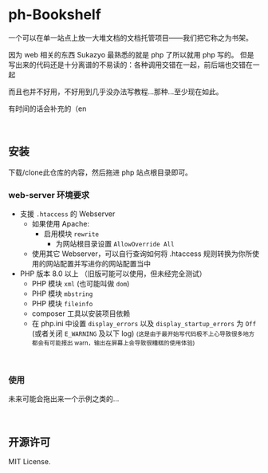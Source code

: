 # ph-Bookshelf

一个可以在单一站点上放一大堆文档的文档托管项目——我们把它称之为书架。

因为 web 相关的东西 Sukazyo 最熟悉的就是 php 了所以就用 php 写的。
但是写出来的代码还是十分离谱的不易读的：各种调用交错在一起，前后端也交错在一起

而且也并不好用，不好用到几乎没办法写教程...那种...至少现在如此。

有时间的话会补充的（en

<br/>

## 安装

下载/clone此仓库的内容，然后拖进 php 站点根目录即可。

### web-server 环境要求

- 支援 `.htaccess` 的 Webserver
  - 如果使用 Apache:
    - 启用模块 `rewrite`
      - 为网站根目录设置 `AllowOverride All`
  - 使用其它 Webserver，可以自行查询如何将 .htaccess 规则转换为你所使用的网站配置并写进你的网站配置当中
- PHP 版本 8.0 以上
  （旧版可能可以使用，但未经完全测试）
  - PHP 模块 `xml` (也可能叫做 `dom`)
  - PHP 模块 `mbstring`
  - PHP 模块 `fileinfo`
  - composer 工具以安装项目依赖
  - 在 php.ini 中设置 `display_errors` 以及 `display_startup_errors` 为 `Off` (或者关闭 `E_WARNING` 及以下 log) <small>(这是由于最开始写代码极不上心导致很多地方都会有可能报出 warn，输出在屏幕上会导致很糟糕的使用体验)</small>

<br/>

### 使用

未来可能会拖出来一个示例之类的...

<br/>

## 开源许可

MIT License.
